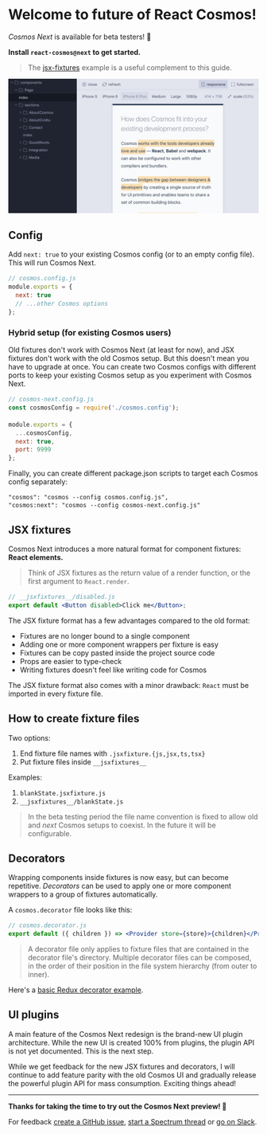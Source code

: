 # Welcome to future of React Cosmos!

_Cosmos Next_ is available for beta testers! 🎉

**Install `react-cosmos@next` to get started.**

> The [jsx-fixtures](examples/jsx-fixtures) example is a useful complement to this guide.

![Cosmos Next](next.png)

## Config

Add `next: true` to your existing Cosmos config (or to an empty config file). This will run Cosmos Next.

```js
// cosmos.config.js
module.exports = {
  next: true
  // ...other Cosmos options
};
```

### Hybrid setup (for existing Cosmos users)

Old fixtures don't work with Cosmos Next (at least for now), and JSX fixtures don't work with the old Cosmos setup. But this doesn't mean you have to upgrade at once. You can create two Cosmos configs with different ports to keep your existing Cosmos setup as you experiment with Cosmos Next.

```js
// cosmos-next.config.js
const cosmosConfig = require('./cosmos.config');

module.exports = {
  ...cosmosConfig,
  next: true,
  port: 9999
};
```

Finally, you can create different package.json scripts to target each Cosmos config separately:

```
"cosmos": "cosmos --config cosmos.config.js",
"cosmos:next": "cosmos --config cosmos-next.config.js"
```

## JSX fixtures

Cosmos Next introduces a more natural format for component fixtures: **React elements.**

> Think of JSX fixtures as the return value of a render function, or the first argument to `React.render`.

```jsx
// __jsxfixtures__/disabled.js
export default <Button disabled>Click me</Button>;
```

The JSX fixture format has a few advantages compared to the old format:

- Fixtures are no longer bound to a single component
- Adding one or more component wrappers per fixture is easy
- Fixtures can be copy pasted inside the project source code
- Props are easier to type-check
- Writing fixtures doesn't feel like writing code for Cosmos

The JSX fixture format also comes with a minor drawback: `React` must be imported in every fixture file.

## How to create fixture files

Two options:

1. End fixture file names with `.jsxfixture.{js,jsx,ts,tsx}`
2. Put fixture files inside `__jsxfixtures__`

Examples:

1. `blankState.jsxfixture.js`
2. `__jsxfixtures__/blankState.js`

> In the beta testing period the file name convention is fixed to allow old and _next_ Cosmos setups to coexist. In the future it will be configurable.

## Decorators

Wrapping components inside fixtures is now easy, but can become repetitive. _Decorators_ can be used to apply one or more component wrappers to a group of fixtures automatically.

A `cosmos.decorator` file looks like this:

```jsx
// cosmos.decorator.js
export default ({ children }) => <Provider store={store}>{children}</Provider>;
```

> A decorator file only applies to fixture files that are contained in the decorator file's directory. Multiple decorator files can be composed, in the order of their position in the file system hierarchy (from outer to inner).

Here's a [basic Redux decorator example](https://github.com/skidding/flatris/blob/b87634a69feb9baf8347e90cdf034704e457e88c/web/components/FlatrisGame/cosmos.decorator.js#L24-L30).

## UI plugins

A main feature of the Cosmos Next redesign is the brand-new UI plugin architecture. While the new UI is created 100% from plugins, the plugin API is not yet documented. This is the next step.

While we get feedback for the new JSX fixtures and decorators, I will continue to add feature parity with the old Cosmos UI and gradually release the powerful plugin API for mass consumption. Exciting things ahead!

---

**Thanks for taking the time to try out the Cosmos Next preview! 🙏**

For feedback [create a GitHub issue](https://github.com/react-cosmos/react-cosmos/issues/new), [start a Spectrum thread](https://spectrum.chat/cosmos) or [go on Slack](https://join-react-cosmos.now.sh/).

